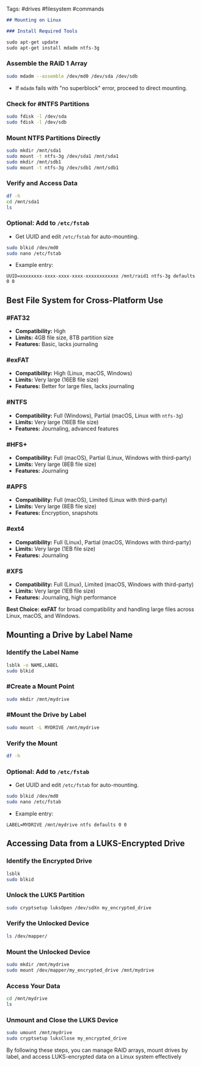 Tags: #drives #filesystem #commands 
```markdown
## Mounting on Linux

### Install Required Tools

sudo apt-get update
sudo apt-get install mdadm ntfs-3g
```

### Assemble the RAID 1 Array

```bash
sudo mdadm --assemble /dev/md0 /dev/sda /dev/sdb
```

- If `mdadm` fails with "no superblock" error, proceed to direct mounting.

### Check for #NTFS Partitions

```bash
sudo fdisk -l /dev/sda
sudo fdisk -l /dev/sdb
```

### Mount NTFS Partitions Directly

```bash
sudo mkdir /mnt/sda1
sudo mount -t ntfs-3g /dev/sda1 /mnt/sda1
sudo mkdir /mnt/sdb1
sudo mount -t ntfs-3g /dev/sdb1 /mnt/sdb1
```

### Verify and Access Data

```bash
df -h
cd /mnt/sda1
ls
```

### Optional: Add to `/etc/fstab`

- Get UUID and edit `/etc/fstab` for auto-mounting.

```bash
sudo blkid /dev/md0
sudo nano /etc/fstab
```

- Example entry:

```
UUID=xxxxxxxx-xxxx-xxxx-xxxx-xxxxxxxxxxxx /mnt/raid1 ntfs-3g defaults 0 0
```

## Best File System for Cross-Platform Use

### #FAT32

- **Compatibility:** High
- **Limits:** 4GB file size, 8TB partition size
- **Features:** Basic, lacks journaling

### #exFAT

- **Compatibility:** High (Linux, macOS, Windows)
- **Limits:** Very large (16EB file size)
- **Features:** Better for large files, lacks journaling

### #NTFS

- **Compatibility:** Full (Windows), Partial (macOS, Linux with `ntfs-3g`)
- **Limits:** Very large (16EB file size)
- **Features:** Journaling, advanced features

### #HFS+

- **Compatibility:** Full (macOS), Partial (Linux, Windows with third-party)
- **Limits:** Very large (8EB file size)
- **Features:** Journaling

### #APFS

- **Compatibility:** Full (macOS), Limited (Linux with third-party)
- **Limits:** Very large (8EB file size)
- **Features:** Encryption, snapshots

### #ext4

- **Compatibility:** Full (Linux), Partial (macOS, Windows with third-party)
- **Limits:** Very large (1EB file size)
- **Features:** Journaling

### #XFS

- **Compatibility:** Full (Linux), Limited (macOS, Windows with third-party)
- **Limits:** Very large (1EB file size)
- **Features:** Journaling, high performance

**Best Choice:** **exFAT** for broad compatibility and handling large files across Linux, macOS, and Windows.

## Mounting a Drive by Label Name

### Identify the Label Name

```bash
lsblk -o NAME,LABEL
sudo blkid
```

### #Create a Mount Point

```bash
sudo mkdir /mnt/mydrive
```

### #Mount the Drive by Label

```bash
sudo mount -L MYDRIVE /mnt/mydrive
```

### Verify the Mount

```bash
df -h
```

### Optional: Add to `/etc/fstab`

- Get UUID and edit `/etc/fstab` for auto-mounting.

```bash
sudo blkid /dev/md0
sudo nano /etc/fstab
```

- Example entry:

```
LABEL=MYDRIVE /mnt/mydrive ntfs defaults 0 0
```

## Accessing Data from a LUKS-Encrypted Drive

### Identify the Encrypted Drive

```bash
lsblk
sudo blkid
```

### Unlock the LUKS Partition

```bash
sudo cryptsetup luksOpen /dev/sdXn my_encrypted_drive
```

### Verify the Unlocked Device

```bash
ls /dev/mapper/
```

### Mount the Unlocked Device

```bash
sudo mkdir /mnt/mydrive
sudo mount /dev/mapper/my_encrypted_drive /mnt/mydrive
```

### Access Your Data

```bash
cd /mnt/mydrive
ls
```

### Unmount and Close the LUKS Device

```bash
sudo umount /mnt/mydrive
sudo cryptsetup luksClose my_encrypted_drive
```

By following these steps, you can manage RAID arrays, mount drives by label, and access LUKS-encrypted data on a Linux system effectively